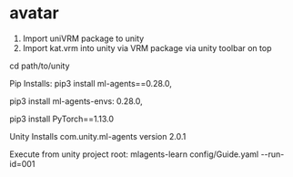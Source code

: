 # avatar

1. Import uniVRM package to unity
2. Import kat.vrm into unity via VRM package via unity toolbar on top

cd path/to/unity

Pip Installs:
  pip3 install ml-agents==0.28.0,
  
  pip3 install ml-agents-envs: 0.28.0,
  
  pip3 install PyTorch==1.13.0

Unity Installs
  com.unity.ml-agents version 2.0.1


Execute from unity project root:
	mlagents-learn config/Guide.yaml --run-id=001

